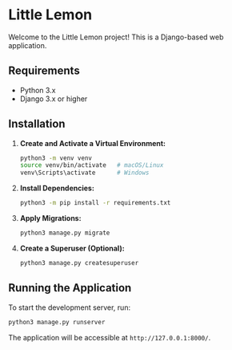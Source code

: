 # Little Lemon

Welcome to the Little Lemon project! This is a Django-based web application.

## Requirements

- Python 3.x
- Django 3.x or higher

## Installation

1. **Create and Activate a Virtual Environment:**

   ```bash
   python3 -m venv venv
   source venv/bin/activate   # macOS/Linux
   venv\Scripts\activate      # Windows
   ```

2. **Install Dependencies:**

   ```bash
   python3 -m pip install -r requirements.txt
   ```

3. **Apply Migrations:**

   ```bash
   python3 manage.py migrate
   ```

4. **Create a Superuser (Optional):**

   ```bash
   python3 manage.py createsuperuser
   ```

## Running the Application

To start the development server, run:

```bash
python3 manage.py runserver
```

The application will be accessible at `http://127.0.0.1:8000/`.
